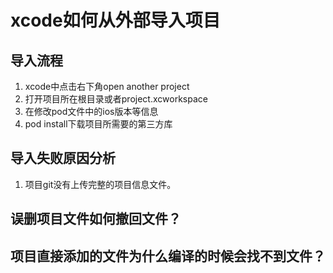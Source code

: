 # xcode如何从外部导入项目

## 导入流程
1. xcode中点击右下角open another project
2. 打开项目所在根目录或者project.xcworkspace
3. 在修改pod文件中的ios版本等信息
4. pod install下载项目所需要的第三方库

## 导入失败原因分析
1. 项目git没有上传完整的项目信息文件。

## 误删项目文件如何撤回文件？
## 项目直接添加的文件为什么编译的时候会找不到文件？
